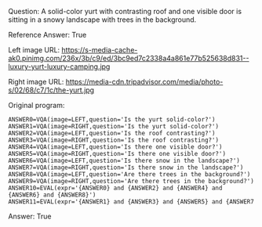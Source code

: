Question: A solid-color yurt with contrasting roof and one visible door is sitting in a snowy landscape with trees in the background.

Reference Answer: True

Left image URL: https://s-media-cache-ak0.pinimg.com/236x/3b/c9/ed/3bc9ed7c2338a4a861e77b525638d831--luxury-yurt-luxury-camping.jpg

Right image URL: https://media-cdn.tripadvisor.com/media/photo-s/02/68/c7/1c/the-yurt.jpg

Original program:

```
ANSWER0=VQA(image=LEFT,question='Is the yurt solid-color?')
ANSWER1=VQA(image=RIGHT,question='Is the yurt solid-color?')
ANSWER2=VQA(image=LEFT,question='Is the roof contrasting?')
ANSWER3=VQA(image=RIGHT,question='Is the roof contrasting?')
ANSWER4=VQA(image=LEFT,question='Is there one visible door?')
ANSWER5=VQA(image=RIGHT,question='Is there one visible door?')
ANSWER6=VQA(image=LEFT,question='Is there snow in the landscape?')
ANSWER7=VQA(image=RIGHT,question='Is there snow in the landscape?')
ANSWER8=VQA(image=LEFT,question='Are there trees in the background?')
ANSWER9=VQA(image=RIGHT,question='Are there trees in the background?')
ANSWER10=EVAL(expr='{ANSWER0} and {ANSWER2} and {ANSWER4} and {ANSWER6} and {ANSWER8}')
ANSWER11=EVAL(expr='{ANSWER1} and {ANSWER3} and {ANSWER5} and {ANSWER7
```
Answer: True

